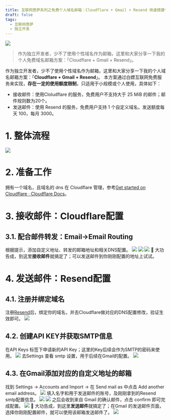 ```yaml
---
title: 互联网菩萨系列之免费个人域名邮箱：Cloudflare + Gmail + Resend 快速搭建个人域名邮箱
draft: false
tags:
  - 互联网菩萨
  - 独立开发
---
```

 
![](attachment/cef73b83e6fb45bfb89c17bc3dd5389c.png)
> 作为独立开发者，少不了使用个性域名作为邮箱，这里和大家分享一下我的个人免费域名邮箱方案：「Cloudflare + Gmail + Resend」。

作为独立开发者，少不了使用个性域名作为邮箱，这里和大家分享一下我的个人域名邮箱方案：「**Cloudflare + Gmail + Resend**」。
本方案通过白嫖互联网免费服务来实现，**存在一定的使用额度限制**，只适用于小规模或个人使用，具体如下：
- 接收邮件：使用Cloludflare 的服务，免费用户不支持大于 25 MiB 的邮件；邮件规则数为20个。
- 发送邮件：使用 Resend 的服务，免费用户支持 1 个自定义域名，发送额度每天 100，每月 3000。
# 1. 整体流程
![](attachment/92b26598610355c4d159d6997ee03c16.png)
# 2. 准备工作
拥有一个域名，且域名的 dns 在 Cloudflare 管理，参考[Get started on Cloudflare · Cloudflare Docs](https://developers.cloudflare.com/learning-paths/get-started/)。
# 3. 接收邮件：Cloudflare配置
## 3.1. 配合邮件转发：Email->Email Routing
根据提示，添加自定义地址、转发的邮箱地址和相关DNS配置。
![](attachment/2948d6586f2410260f1a393cbdc63f1d.png)
![](attachment/5b8a5f379d72495cbbdde9b4ae759e26.png)
![](attachment/cf52a7dc9f41926612921f53757c32ab.png)
🎉 大功告成，到这里**接收邮件**就搞定了；可以发送邮件到你刚刚配置的地址上试试。
# 4. 发送邮件：Resend配置
## 4.1. 注册并绑定域名

注册[Resend](https://resend.com/)后，绑定你的域名，并去Cloudflare做对应的DNS配置修改，验证生效即可。
![](attachment/b9cd9e6bfb1a731126432678f67a406f.png)
## 4.2. 创建API KEY并获取SMTP信息
在API Keys 标签下申请新的API Key；这里的Key后续会作为SMTP的密码来使用。
![](attachment/c09580969a1ff7380f34035afa503f0f.png)
去Settings 查看 smtp 设置，用于后续在Gmail的配置。
![](attachment/1b1d69cf3765874b7dfa0274fc0ab59a.png)
## 4.3. 在Gmail添加对应的自定义地址的邮箱
找到 Settings -> Accounts and Import -> 在 Send mail as 中点击 Add another email address。
![](attachment/38f4050d18f2f9b4a60d4fdaa7d50e4a.png)
填入名字和用于发送邮件的账号，及刚刚拿到的Resend smtp配置信息。
![](attachment/d4050ad2a9fc3209a6ef8c3a6afe8929.png)
![](attachment/2a73389f1d28226661c0d4ec7c18e8e8.png)
之后会收到来自 Gmail 的确认邮件，点击 confirm 即可完成配置。
![](attachment/d2929f5297da953b9706e30426c849c3.png)
🎉 大功告成，到这里**发送邮件**就搞定了；在Gmail 的发送邮件页面，选择你刚刚配置邮件，就可以使用该邮箱发送邮件了。
![](attachment/bb2f3aa7b4125e31c891c095073b181d.png)
